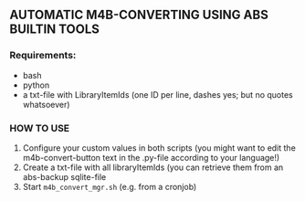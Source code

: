 ## AUTOMATIC M4B-CONVERTING USING ABS BUILTIN TOOLS
### Requirements:
- bash
- python
- a txt-file with LibraryItemIds (one ID per line, dashes yes; but no quotes whatsoever)
 
### HOW TO USE
1. Configure your custom values in both scripts (you might want to edit the m4b-convert-button text in the .py-file according to your language!)
2. Create a txt-file with all libraryItemIds (you can retrieve them from an abs-backup sqlite-file
3. Start `m4b_convert_mgr.sh` (e.g. from a cronjob) 

